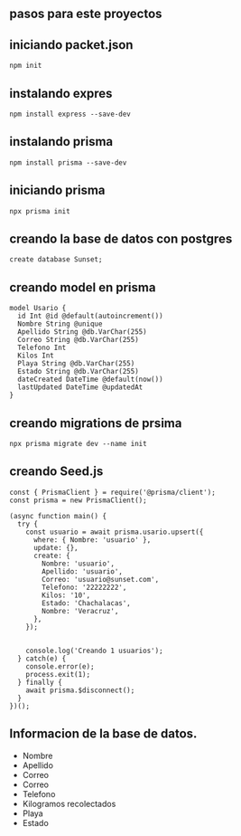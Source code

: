 

## pasos para este proyectos
## iniciando packet.json
`` npm init  ``
## instalando expres 
``npm install express --save-dev``

## instalando prisma
``npm install prisma --save-dev``

## iniciando prisma 
``npx prisma init``

## creando la base de datos con postgres
``create database Sunset;``

## creando model en prisma 
```
model Usario {
  id Int @id @default(autoincrement())
  Nombre String @unique
  Apellido String @db.VarChar(255)
  Correo String @db.VarChar(255)
  Telefono Int
  Kilos Int
  Playa String @db.VarChar(255)
  Estado String @db.VarChar(255)
  dateCreated DateTime @default(now())
  lastUpdated DateTime @updatedAt
}

```

## creando migrations de prsima 
``npx prisma migrate dev --name init ``


## creando  Seed.js
```
const { PrismaClient } = require('@prisma/client');
const prisma = new PrismaClient();

(async function main() {
  try {
    const usuario = await prisma.usario.upsert({
      where: { Nombre: 'usuario' },
      update: {},
      create: {
        Nombre: 'usuario',
        Apellido: 'usuario',
        Correo: 'usuario@sunset.com',
        Telefono: '22222222',
        Kilos: '10',
        Estado: 'Chachalacas',
        Nombre: 'Veracruz',
      },
    });

    
    console.log('Creando 1 usuarios');
  } catch(e) {
    console.error(e);
    process.exit(1);
  } finally {
    await prisma.$disconnect();
  }
})();

```

## Informacion de la base de datos. 
- Nombre
- Apellido
- Correo
- Correo
- Telefono
- Kilogramos recolectados
- Playa
- Estado


